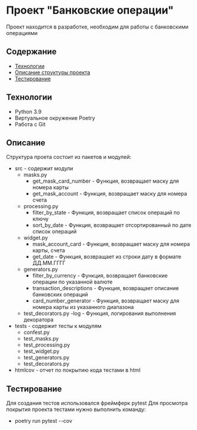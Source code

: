 # Проект "Банковские операции"
Проект находится в разработке, необходим для работы с банковскими операциями

## Содержание
- [Технологии](#технологии)
- [Описание структуры проекта](#описание)
- [Тестирование](#тестирование)

## Технологии
- Python 3.9
- Виртуальное окружение Poetry
- Работа с Git


## Описание
Структура проета состоит из пакетов и модулей:
- src - содержит модули
    - masks.py
        - get_mask_card_number   - Функция, возвращает маску для номера карты
        - get_mask_account       - Функция, возвращает маску для номера счета         
    - processing.py
        - filter_by_state        - Функция, возвращает список операций по ключу       
        - sort_by_date           - Функция, возвращает отсортированный по дате список операций             
    - widget.py
        - mask_account_card      - Функция, возвращает маску для номера карты, счета      
        - get_date               - Функция, возвращает из строки дату в формате ДД.ММ.ГГГГ    
    - generators.py
      - filter_by_currency       - Функция, возвращает банковские операции по указанной валюте
      - transaction_descriptions - Функция, возвращает описание банковских операций
      - card_number_generator    - Функция, возвращает маску для номера карты из указанного диапазона
    - test_decorators.py
      -log                       - Функция, логирования выполнения декоратора
- tests - содержит тесты к модулям
    - confest.py              
    - test_masks.py            
    - test_processing.py
    - test_widget.py
    - test_generators.py
    - test_decorators.py
- htmlcov - отчет по покрытию кода тестами в html


## Тестирование
Для создания тестов использовался фреймферк pytest
Для просмотра покрытия проекта тестами нужно выполнить команду:
 - poetry run pytest --cov